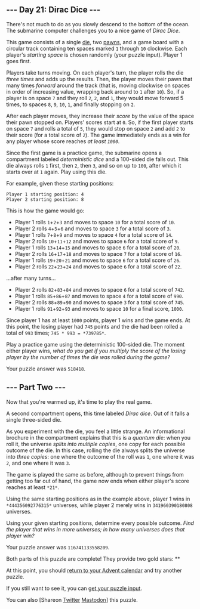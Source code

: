 \--- Day 21: Dirac Dice ---
----------

There's not much to do as you slowly descend to the bottom of the ocean. The submarine computer challenges you to a nice game of *Dirac Dice*.

This game consists of a single [die](https://en.wikipedia.org/wiki/Dice), two [pawns](https://en.wikipedia.org/wiki/Glossary_of_board_games#piece), and a game board with a circular track containing ten spaces marked `1` through `10` clockwise. Each player's *starting space* is chosen randomly (your puzzle input). Player 1 goes first.

Players take turns moving. On each player's turn, the player rolls the die *three times* and adds up the results. Then, the player moves their pawn that many times *forward* around the track (that is, moving clockwise on spaces in order of increasing value, wrapping back around to `1` after `10`). So, if a player is on space `7` and they roll `2`, `2`, and `1`, they would move forward 5 times, to spaces `8`, `9`, `10`, `1`, and finally stopping on `2`.

After each player moves, they increase their *score* by the value of the space their pawn stopped on. Players' scores start at `0`. So, if the first player starts on space `7` and rolls a total of `5`, they would stop on space `2` and add `2` to their score (for a total score of `2`). The game immediately ends as a win for any player whose score reaches *at least `1000`*.

Since the first game is a practice game, the submarine opens a compartment labeled *deterministic dice* and a 100-sided die falls out. This die always rolls `1` first, then `2`, then `3`, and so on up to `100`, after which it starts over at `1` again. Play using this die.

For example, given these starting positions:

```
Player 1 starting position: 4
Player 2 starting position: 8

```

This is how the game would go:

* Player 1 rolls `1`+`2`+`3` and moves to space `10` for a total score of `10`.
* Player 2 rolls `4`+`5`+`6` and moves to space `3` for a total score of `3`.
* Player 1 rolls `7`+`8`+`9` and moves to space `4` for a total score of `14`.
* Player 2 rolls `10`+`11`+`12` and moves to space `6` for a total score of `9`.
* Player 1 rolls `13`+`14`+`15` and moves to space `6` for a total score of `20`.
* Player 2 rolls `16`+`17`+`18` and moves to space `7` for a total score of `16`.
* Player 1 rolls `19`+`20`+`21` and moves to space `6` for a total score of `26`.
* Player 2 rolls `22`+`23`+`24` and moves to space `6` for a total score of `22`.

...after many turns...

* Player 2 rolls `82`+`83`+`84` and moves to space `6` for a total score of `742`.
* Player 1 rolls `85`+`86`+`87` and moves to space `4` for a total score of `990`.
* Player 2 rolls `88`+`89`+`90` and moves to space `3` for a total score of `745`.
* Player 1 rolls `91`+`92`+`93` and moves to space `10` for a final score, `1000`.

Since player 1 has at least `1000` points, player 1 wins and the game ends. At this point, the losing player had `745` points and the die had been rolled a total of `993` times; `745 * 993 = *739785*`.

Play a practice game using the deterministic 100-sided die. The moment either player wins, *what do you get if you multiply the score of the losing player by the number of times the die was rolled during the game?*

Your puzzle answer was `518418`.

\--- Part Two ---
----------

Now that you're warmed up, it's time to play the real game.

A second compartment opens, this time labeled *Dirac dice*. Out of it falls a single three-sided die.

As you experiment with the die, you feel a little strange. An informational brochure in the compartment explains that this is a *quantum die*: when you roll it, the universe *splits into multiple copies*, one copy for each possible outcome of the die. In this case, rolling the die always splits the universe into *three copies*: one where the outcome of the roll was `1`, one where it was `2`, and one where it was `3`.

The game is played the same as before, although to prevent things from getting too far out of hand, the game now ends when either player's score reaches at least `*21*`.

Using the same starting positions as in the example above, player 1 wins in `*444356092776315*` universes, while player 2 merely wins in `341960390180808` universes.

Using your given starting positions, determine every possible outcome. *Find the player that wins in more universes; in how many universes does that player win?*

Your puzzle answer was `116741133558209`.

Both parts of this puzzle are complete! They provide two gold stars: \*\*

At this point, you should [return to your Advent calendar](/2021) and try another puzzle.

If you still want to see it, you can [get your puzzle input](21/input).

You can also [Shareon [Twitter](https://twitter.com/intent/tweet?text=I%27ve+completed+%22Dirac+Dice%22+%2D+Day+21+%2D+Advent+of+Code+2021&url=https%3A%2F%2Fadventofcode%2Ecom%2F2021%2Fday%2F21&related=ericwastl&hashtags=AdventOfCode) [Mastodon](javascript:void(0);)] this puzzle.